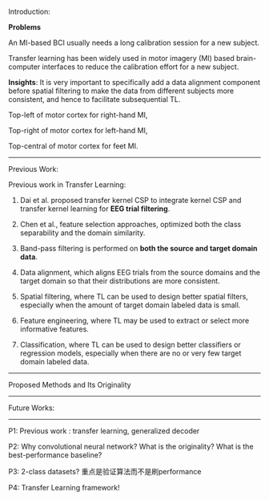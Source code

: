Introduction: 

**Problems**

An MI-based BCI usually needs a long calibration session for a new subject. 

Transfer learning has been widely used in motor imagery (MI) based brain-computer interfaces to reduce the calibration effort for a new subject. 

**Insights**: It is very important to specifically add a data alignment component before spatial filtering to make the data from different subjects more consistent, and hence to facilitate subsequential TL.



Top-left of motor cortex for right-hand MI, 

Top-right of motor cortex for left-hand MI, 

Top-central of motor cortex for feet MI. 

---

Previous Work: 

Previous work in Transfer Learning: 

1. Dai et al. proposed transfer kernel CSP to integrate kernel CSP and transfer kernel learning for **EEG trial filtering**.

2. Chen et al., feature selection approaches, optimized both the class separability and the domain similarity. 

3. Band-pass filtering is performed on **both the source and target domain data**. 

4. Data alignment, which aligns EEG trials from the source domains and the target domain so that their distributions are more consistent. 

5. Spatial filtering, where TL can be used to design better spatial filters, especially when the amount of target domain labeled data is small. 

6. Feature engineering, where TL may be used to extract or select more informative features. 

7. Classification, where TL can be used to design better classifiers or regression models, especially when there are no or very few target domain labeled data. 

---

Proposed Methods and Its Originality 

---

Future Works: 

---

P1: Previous work : transfer learning, generalized decoder

P2: Why convolutional neural network? What is the originality? What is the best-performance baseline?

P3: 2-class datasets? 重点是验证算法而不是刷performance

P4: Transfer Learning framework!
